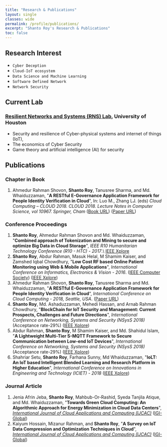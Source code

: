 ```yaml
---
title: "Research & Publications"
layout: single
classes: wide
permalink: /profile/publications/
excerpt: "Shanto Roy's Research & Publications"
toc: false
---
```


## Research Interest
* `Cyber Deception`
* `Cloud-IoT ecosystem`
* `Data Science and Machine Learning`
* `Software Defined Network`
* `Network Security`

## Current Lab
### [Resilient Networks and Systems (RNS) Lab](http://aronlaszka.com/lab.html), University of Houston
* Security and resilience of Cyber-physical systems and internet of things (IoT), 
* The economics of Cyber Security
* Game theory and artificial intelligence (AI) for security

## Publications
### Chapter in Book
1. Ahmedur Rahman Shovon, **Shanto Roy**, Tanusree Sharma, and Md. Whaiduzzaman, "**A RESTful E-Governance Application Framework for People Identity Verification in Cloud**", In: Luo M., Zhang LJ. (eds) _Cloud Computing – CLOUD 2018. CLOUD 2018. Lecture Notes in Computer Science, vol 10967. Springer, Cham_ ([Book URL](https://www.springer.com/us/book/9783319942940)) ([Paper URL](https://link.springer.com/chapter/10.1007/978-3-319-94295-7_19))

### Conference Proceedings
1. **Shanto Roy**, Ahmedur Rahman Shovon and Md. Whaiduzzaman, "**Combined approach of Tokenization and Mining to secure and optimize Big Data in Cloud Storage**", _IEEE R10 Humanitarian Technology Conference (R10 - HTC) - 2017_.\\
[IEEE Xplore](http://ieeexplore.ieee.org/document/8288912/)
2. **Shanto Roy**, Abdur Rahman, Masuk Helal, M Shamim Kaiser, and Zamshed Iqbal Chowdhury, "**Low Cost RF based Online Patient Monitoring using Web & Mobile Applications**", _International Conference on Informatics, Electronics & Vision - 2016_. ([IEEE Computer Society](https://www.computer.org/csdl/proceedings/iciev/2016/1269/00/07760125-abs.html)) ([IEEE Xplore](http://ieeexplore.ieee.org/abstract/document/7760125/))
3. Ahmedur Rahman Shovon, **Shanto Roy**, Tanusree Sharma and Md. Whaiduzzaman, "**A RESTful E-Governance Application Framework for People Identity Verification in Cloud**“, _International Conference on Cloud Computing - 2018, Seattle, USA_. ([Paper URL](https://link.springer.com/chapter/10.1007/978-3-319-94295-7_19))
4. **Shanto Roy**, Md. Ashaduzzaman, Mehedi Hassan, and Arnab Rahman Chowdhury, "**BlockChain for IoT Security and Management: Current Prospects, Challenges and Future Directions**", _International Conference on Networking, Systems and Security (NSysS 2018)_  (Acceptance rate-29%)  ([IEEE Xplore](https://ieeexplore.ieee.org/document/8631365))
5. Abdur Rahman, **Shanto Roy**, M Shamim Kaiser, and Md. Shahidul Islam, "**A Lightweight Multi-Tier S-MQTT Framework to Secure Communication between Low-end IoT Devices**", _International Conference on Networking, Systems and Security (NSysS 2018)_  (Acceptance rate-29%)  ([IEEE Xplore](https://ieeexplore.ieee.org/document/8631379))
6. Shahriar Setu, **Shanto Roy**, Farhana Sunny, Md Whaiduzzaman, "**IoLT: An IoT based Intelligent Blended Learning and Research Platform in Higher Education**", _International Conference on Innovations in Engineering and Technology (ICIET) - 2018_  ([IEEE Xplore](https://ieeexplore.ieee.org/abstract/document/8660931))

### Journal Article
1. Jenia Afrin Jeba, **Shanto Roy**, Mahbub-Or-Rashid, Syeda Tanjila Atique, and Md. Whaiduzzaman,  "**Towards Green Cloud Computing: An Algorithmic Approach for Energy Minimization in Cloud Data Centers**", _[International Journal of Cloud Applications and Computing (IJCAC)](https://www.igi-global.com/journal/international-journal-cloud-applications-computing/41974)_ ([IGI-Global](https://www.igi-global.com/article/towards-green-cloud-computing-an-algorithmic-approach-for-energy-minimization-in-cloud-data-centers/218154))
2. Kaiyum Hossain, Mizanur Rahman, and **Shanto Roy**, "**A Survey on IoT Data Compression and Optimization Techniques in Cloud**", _[International Journal of Cloud Applications and Computing (IJCAC)](https://www.igi-global.com/journal/international-journal-cloud-applications-computing/41974)_ ([IGI-Global](https://www.igi-global.com/article/iot-data-compression-and-optimization-techniques-in-cloud-storage/225831))


